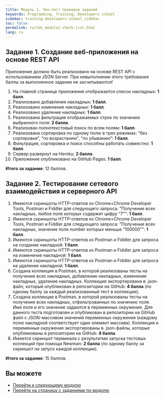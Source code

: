 ```yaml
---
title: Модуль 1. Чек-лист проверки заданий
keywords: Programming, Training, Developers school
sidebar: training-developers-school_sidebar
toc: false
permalink: ru/tds_module1-check-list.html
lang: ru
---
```


## Задание 1. Создание веб-приложения на основе REST API

Приложение должно быть реализовано на основе REST API с использованием JSON Server. При невыполнении этого требования баллы за выполненное задание не засчитываются!

1. На главной странице приложения отображается список накладных: **1 балл**.
2. Реализовано добавление накладных: **1 балл**.
3. Реализовано изменение накладных: **1 балл**.
4. Реализовано удаление накладных: **1 балл**.
5. Реализована фильтрация отображаемых строк по значению выбранного поля: **2 балла**.
6. Реализован полнотекстовый поиск по всем полям: **1 балл**.
7. Реализована сортировка по одному полю в трех режимах: “без сортировки”, “по возрастанию”, “по убыванию”: **1 балл**.
8. Фильтрация, сортировка и поиск способны работать совместно: **1 балл**.
9. Сервер развернут на Heroku: **2 балла**.
10. Приложение опубликовано на  GitHub Pages: **1 балл**.

**Итого за задание**: 12 баллов.

## Задание 2. Тестирование сетевого взаимодействия и серверного API

1. Имеются скриншоты HTTP-ответов из Chrome+Chrome Developer Tools, Postman и Fiddler для следующего запроса: "Получение всех накладных, любое поле которых содержит цифру “7”": **1 балл**.
2. Имеются скриншоты HTTP-ответов из Chrome+Chrome Developer Tools, Postman и Fiddler для следующего запроса: "Получение всех накладных, значение поля number которых меньше “100000”": **1 балл**.
3. Имеются скриншоты HTTP-ответов из Postman и Fiddler для запроса на создание накладной: **1 балл**.
4. Имеются скриншоты HTTP-ответов из Postman и Fiddler для запроса на изменение накладной: **1 балл**.
5. Имеются скриншоты HTTP-ответов из Postman и Fiddler для запроса на удаление накладной: **1 балл**.
6. Создана коллекция в Postman, в которой реализованы тесты на получение всех накладных, добавление накладных, изменение накладных, удаление накладных. Коллекция экспортирована в .json-файл, который опубликован в репозитории на GitHub: **4 балла** (по одному баллу за каждый реализованный тест в коллекции).
7. Создана коллекция в Postman, в которой реализованы тесты на получение всех накладных, отфильтрованных по значению поля. Имя поля и его значение задаются в переменных окружения. Для данного теста подготовлен и опубликован в репозитории на GitHub файл с JSON-массивом значений переменных окружения (каждому полю накладной соответствует один элемент массива). Коллекция и переменные окружения экспортированы в .json-файлы, которые опубликованы в репозитории на GitHub: **4 балла**.
8. Имеется скриншот терминала с результатми запуска тестовых коллекций при помощи Newman: **2 балла** (по одному баллу за скриншот на запуск каждой коллекции).

**Итого за задание**: 15 баллов.

## Вы можете

* [Перейти к следующему модулю](tds_module2-about.html)
* [Перейти на страницу с заданиями по модулю](tds_module1-tasks.html)
